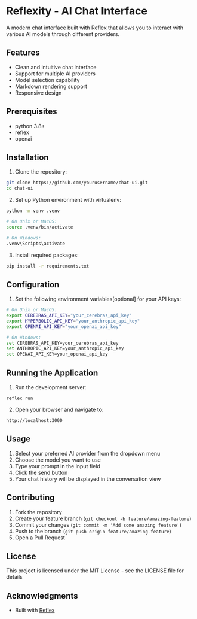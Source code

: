 # Reflexity - AI Chat Interface

A modern chat interface built with Reflex that allows you to interact with various AI models through different providers.

## Features

- Clean and intuitive chat interface
- Support for multiple AI providers
- Model selection capability
- Markdown rendering support
- Responsive design

## Prerequisites

- python 3.8+
- reflex
- openai

## Installation

1. Clone the repository:
```bash
git clone https://github.com/yourusername/chat-ui.git
cd chat-ui
```

2. Set up Python environment with virtualenv:
```bash
python -m venv .venv

# On Unix or MacOS:
source .venv/bin/activate

# On Windows:
.venv\Scripts\activate
```

3. Install required packages:
```bash
pip install -r requirements.txt
```

## Configuration

1. Set the following environment variables[optional] for your API keys:
```bash
# On Unix or MacOS:
export CEREBRAS_API_KEY="your_cerebras_api_key"
export HYPERBOLIC_API_KEY="your_anthropic_api_key"
export OPENAI_API_KEY="your_openai_api_key"

# On Windows:
set CEREBRAS_API_KEY=your_cerebras_api_key
set ANTHROPIC_API_KEY=your_anthropic_api_key
set OPENAI_API_KEY=your_openai_api_key
```


## Running the Application

1. Run the development server:
```bash
reflex run
```

2. Open your browser and navigate to:
```
http://localhost:3000
```

## Usage

1. Select your preferred AI provider from the dropdown menu
2. Choose the model you want to use
3. Type your prompt in the input field
4. Click the send button
5. Your chat history will be displayed in the conversation view

## Contributing

1. Fork the repository
2. Create your feature branch (`git checkout -b feature/amazing-feature`)
3. Commit your changes (`git commit -m 'Add some amazing feature'`)
4. Push to the branch (`git push origin feature/amazing-feature`)
5. Open a Pull Request

## License

This project is licensed under the MIT License - see the LICENSE file for details

## Acknowledgments

- Built with [Reflex](https://reflex.dev/)
